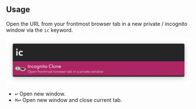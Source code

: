 ## Usage

Open the URL from your frontmost browser tab in a new private / incognito window via the `ic` keyword.

![Keyword to open new window](images/ic.png)

* <kbd>↩</kbd> Open new window.
* <kbd>⌘</kbd><kbd>↩</kbd> Open new window and close current tab.
